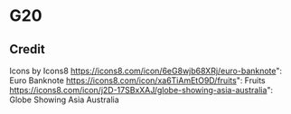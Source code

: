 # G20
## Credit
Icons by Icons8
https://icons8.com/icon/6eG8wjb68XRj/euro-banknote": Euro Banknote
https://icons8.com/icon/xa6TiAmEtO9D/fruits": Fruits
https://icons8.com/icon/j2D-17SBxXAJ/globe-showing-asia-australia": Globe Showing Asia Australia

